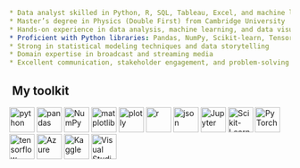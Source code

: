 ```yaml
* Data analyst skilled in Python, R, SQL, Tableau, Excel, and machine learning algorithms
* Master’s degree in Physics (Double First) from Cambridge University
* Hands-on experience in data analysis, machine learning, and data visualisation for real-world applications
* Proficient with Python libraries: Pandas, NumPy, Scikit-learn, TensorFlow, PyTorch
* Strong in statistical modeling techniques and data storytelling
* Domain expertise in broadcast and streaming media
* Excellent communication, stakeholder engagement, and problem-solving skills


```
<h2> &nbspMy toolkit</h2>
<p align="left">
<img src="https://cdn.jsdelivr.net/gh/devicons/devicon@latest/icons/python/python-original-wordmark.svg" alt="python" width="45" height="45"/>
<img src="https://cdn.jsdelivr.net/gh/devicons/devicon@latest/icons/pandas/pandas-original.svg"  alt="pandas" width="45" height="45"/>
<img src="https://cdn.jsdelivr.net/gh/devicons/devicon@latest/icons/numpy/numpy-original.svg"  alt="NumPy" width="45" height="45"/>
<img src="https://cdn.jsdelivr.net/gh/devicons/devicon@latest/icons/matplotlib/matplotlib-original.svg" alt="matplotlib" width="45" height="45"/>
<img src="https://cdn.jsdelivr.net/gh/devicons/devicon@latest/icons/plotly/plotly-original.svg"   alt="plotly" width="45" height="45"/>
<img src="https://cdn.jsdelivr.net/gh/devicons/devicon@latest/icons/r/r-original.svg"  alt="r" width="45" height="45"/>
<img src="https://cdn.jsdelivr.net/gh/devicons/devicon@latest/icons/json/json-original.svg" alt="json" width="45" height="45"/>
<img src="https://cdn.jsdelivr.net/gh/devicons/devicon@latest/icons/jupyter/jupyter-original-wordmark.svg" alt="Jupyter" width="45" height="45"/>
<img src="https://cdn.jsdelivr.net/gh/devicons/devicon@latest/icons/scikitlearn/scikitlearn-original.svg" alt="Scikit-Learn" width="45" height="45"/>
<img src="https://cdn.jsdelivr.net/gh/devicons/devicon@latest/icons/pytorch/pytorch-original.svg" alt="PyTorch" width="45" height="45"/>
<img src="https://cdn.jsdelivr.net/gh/devicons/devicon@latest/icons/tensorflow/tensorflow-original.svg" alt="tensorflow" width="45" height="45"/>
<img src="https://cdn.jsdelivr.net/gh/devicons/devicon@latest/icons/azure/azure-original.svg" alt="Azure" width="45" height="45"/>
<img src="https://cdn.jsdelivr.net/gh/devicons/devicon@latest/icons/kaggle/kaggle-original.svg" alt="Kaggle" width="45" height="45"/>          
<img src="https://cdn.jsdelivr.net/gh/devicons/devicon@latest/icons/visualstudio/visualstudio-original.svg" alt="Visual Studio Code" width="45" height="45"/>
          
</p>
          

<!---
dpb24/dpb24 is a ✨ special ✨ repository because its `README.md` (this file) appears on your GitHub profile.
You can click the Preview link to take a look at your changes.
--->
